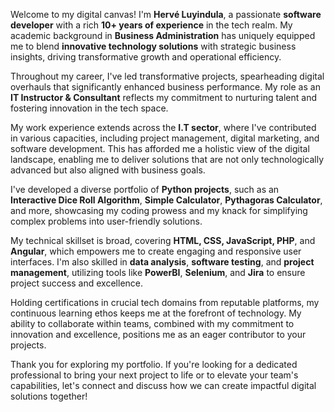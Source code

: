 Welcome to my digital canvas! I'm **Hervé Luyindula**, a passionate **software developer** with a rich **10+ years of experience** in the tech realm. My academic background in **Business Administration** has uniquely equipped me to blend **innovative technology solutions** with strategic business insights, driving transformative growth and operational efficiency.

Throughout my career, I've led transformative projects, spearheading digital overhauls that significantly enhanced business performance. My role as an **IT Instructor & Consultant** reflects my commitment to nurturing talent and fostering innovation in the tech space.

My work experience extends across the **I.T sector**, where I've contributed in various capacities, including project management, digital marketing, and software development. This has afforded me a holistic view of the digital landscape, enabling me to deliver solutions that are not only technologically advanced but also aligned with business goals.

I've developed a diverse portfolio of **Python projects**, such as an **Interactive Dice Roll Algorithm**, **Simple Calculator**, **Pythagoras Calculator**, and more, showcasing my coding prowess and my knack for simplifying complex problems into user-friendly solutions.

My technical skillset is broad, covering **HTML, CSS, JavaScript, PHP**, and **Angular**, which empowers me to create engaging and responsive user interfaces. I'm also skilled in **data analysis**, **software testing**, and **project management**, utilizing tools like **PowerBI**, **Selenium**, and **Jira** to ensure project success and excellence.

Holding certifications in crucial tech domains from reputable platforms, my continuous learning ethos keeps me at the forefront of technology. My ability to collaborate within teams, combined with my commitment to innovation and excellence, positions me as an eager contributor to your projects.

Thank you for exploring my portfolio. If you're looking for a dedicated professional to bring your next project to life or to elevate your team's capabilities, let's connect and discuss how we can create impactful digital solutions together!
